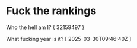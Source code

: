 # Fuck the rankings

Who the hell am I?
{ 32159497 }

What fucking year is it?
[ 2025-03-30T09:46:40Z ]
